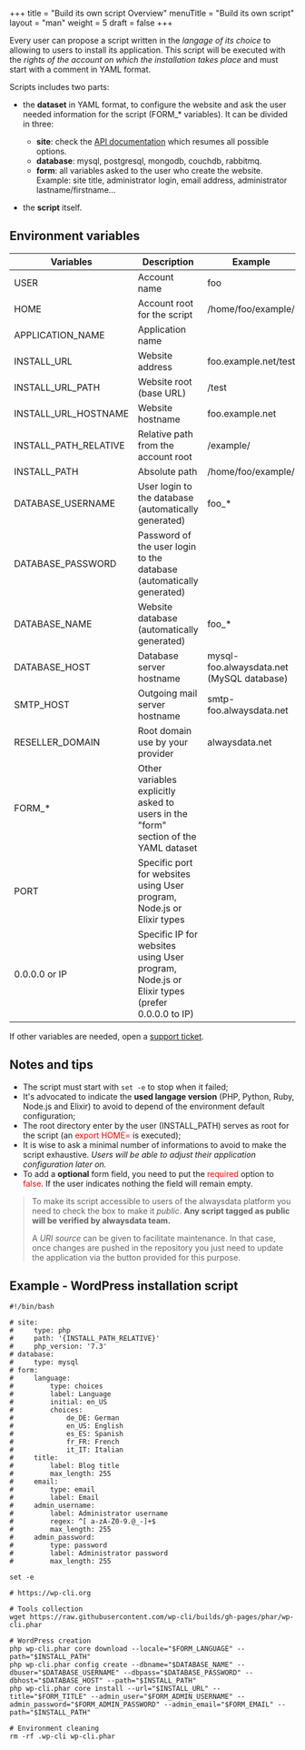 +++
title = "Build its own script Overview"
menuTitle = "Build its own script"
layout = "man"
weight = 5
draft = false
+++

Every user can propose a script written in the *langage of its choice* to allowing to users to install its application. This script will be executed with the *rights of the account on which the installation takes place* and must start with a comment in YAML format.

Scripts includes two parts:

* the **dataset** in YAML format, to configure the website and ask the user needed information for the script (FORM_* variables). It can be divided in three:
    * **site**: check the [API documentation]("API") which resumes all possible options.
    * **database**: mysql, postgresql, mongodb, couchdb, rabbitmq.
    * **form**: all variables asked to the user who create the website. Example: site title, administrator login, email address, administrator lastname/firstname...

* the **script** itself.

## Environment variables


|Variables|Description|Example|
|----|----|----|
|USER|Account name|foo|
|HOME|Account root for the script|/home/foo/example/|
|APPLICATION_NAME|Application name||
|INSTALL\_URL|Website address|foo.example.net/test|
|INSTALL\_URL\_PATH|Website root (base URL)|/test|
|INSTALL\_URL\_HOSTNAME|Website hostname|foo.example.net|
|INSTALL\_PATH\_RELATIVE|Relative path from the account root|/example/|
|INSTALL_PATH|Absolute path|/home/foo/example/|
|DATABASE\_USERNAME|User login to the database (automatically generated)|foo\_\*|
|DATABASE\_PASSWORD|Password of the user login to the database (automatically generated)||
|DATABASE\_NAME|Website database (automatically generated)|foo\_\*|
|DATABASE\_HOST|Database server hostname|mysql-foo.alwaysdata.net (MySQL database)|
|SMTP\_HOST|Outgoing mail server hostname|smtp-foo.alwaysdata.net|
|RESELLER\_DOMAIN|Root domain use by your provider|alwaysdata.net|
|FORM\_\*|Other variables explicitly asked to users in the "form" section of the YAML dataset||
|PORT|Specific port for websites using User program, Node.js or Elixir types||
|0.0.0.0 or IP|Specific IP for websites using User program, Node.js or Elixir types (prefer 0.0.0.0 to IP)||


If other variables are needed, open a [support ticket](https://admin.alwaysdata.com/support/add/ "support").

## Notes and tips

* The script must start with `set -e` to stop when it failed;
* It's advocated to indicate the **used langage version** (PHP, Python, Ruby, Node.js and Elixir) to avoid to depend of the environment default configuration;
* The root directory enter by the user (INSTALL_PATH) serves as root for the script (an <font color=red>export HOME=</font> is executed);
* It is wise to ask a minimal number of informations to avoid to make the script exhaustive. _Users will be able to adjust their application configuration later on._
* To add a **optional** form field, you need to put the <font color=red>required</font> option to <font color=red>false</font>. If the user indicates nothing the field will remain empty.

> To make its script accessible to users of the alwaysdata platform you need to check the box to make it _public_. **Any script tagged as public will be verified by alwaysdata team.**
>
> A _URI source_ can be given to facilitate maintenance. In that case, once changes are pushed in the repository you just need to update the application via the button provided for this purpose.


## Example - WordPress installation script

```
#!/bin/bash

# site:
#     type: php
#     path: '{INSTALL_PATH_RELATIVE}'
#     php_version: '7.3'
# database:
#     type: mysql
# form:
#     language:
#         type: choices
#         label: Language
#         initial: en_US
#         choices:
#             de_DE: German
#             en_US: English
#             es_ES: Spanish
#             fr_FR: French
#             it_IT: Italian
#     title:
#         label: Blog title
#         max_length: 255
#     email:
#         type: email
#         label: Email
#     admin_username:
#         label: Administrator username
#         regex: ^[ a-zA-Z0-9.@_-]+$
#         max_length: 255
#     admin_password:
#         type: password
#         label: Administrator password
#         max_length: 255

set -e

# https://wp-cli.org

# Tools collection
wget https://raw.githubusercontent.com/wp-cli/builds/gh-pages/phar/wp-cli.phar

# WordPress creation
php wp-cli.phar core download --locale="$FORM_LANGUAGE" --path="$INSTALL_PATH"
php wp-cli.phar config create --dbname="$DATABASE_NAME" --dbuser="$DATABASE_USERNAME" --dbpass="$DATABASE_PASSWORD" --dbhost="$DATABASE_HOST" --path="$INSTALL_PATH"
php wp-cli.phar core install --url="$INSTALL_URL" --title="$FORM_TITLE" --admin_user="$FORM_ADMIN_USERNAME" --admin_password="$FORM_ADMIN_PASSWORD" --admin_email="$FORM_EMAIL" --path="$INSTALL_PATH"

# Environment cleaning
rm -rf .wp-cli wp-cli.phar
```

